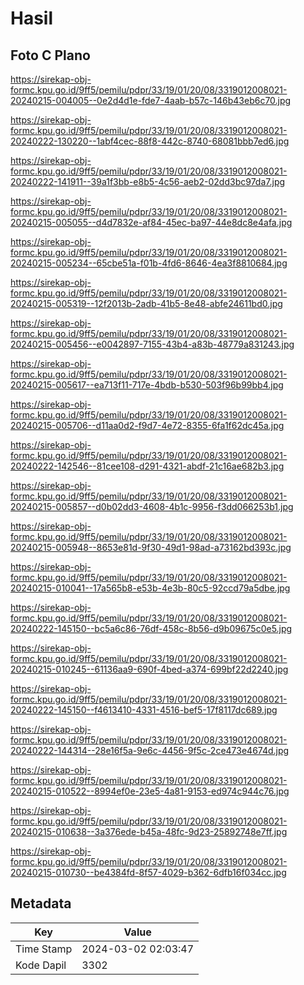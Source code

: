 # Hasil

## Foto C Plano

https://sirekap-obj-formc.kpu.go.id/9ff5/pemilu/pdpr/33/19/01/20/08/3319012008021-20240215-004005--0e2d4d1e-fde7-4aab-b57c-146b43eb6c70.jpg

https://sirekap-obj-formc.kpu.go.id/9ff5/pemilu/pdpr/33/19/01/20/08/3319012008021-20240222-130220--1abf4cec-88f8-442c-8740-68081bbb7ed6.jpg

https://sirekap-obj-formc.kpu.go.id/9ff5/pemilu/pdpr/33/19/01/20/08/3319012008021-20240222-141911--39a1f3bb-e8b5-4c56-aeb2-02dd3bc97da7.jpg

https://sirekap-obj-formc.kpu.go.id/9ff5/pemilu/pdpr/33/19/01/20/08/3319012008021-20240215-005055--d4d7832e-af84-45ec-ba97-44e8dc8e4afa.jpg

https://sirekap-obj-formc.kpu.go.id/9ff5/pemilu/pdpr/33/19/01/20/08/3319012008021-20240215-005234--65cbe51a-f01b-4fd6-8646-4ea3f8810684.jpg

https://sirekap-obj-formc.kpu.go.id/9ff5/pemilu/pdpr/33/19/01/20/08/3319012008021-20240215-005319--12f2013b-2adb-41b5-8e48-abfe24611bd0.jpg

https://sirekap-obj-formc.kpu.go.id/9ff5/pemilu/pdpr/33/19/01/20/08/3319012008021-20240215-005456--e0042897-7155-43b4-a83b-48779a831243.jpg

https://sirekap-obj-formc.kpu.go.id/9ff5/pemilu/pdpr/33/19/01/20/08/3319012008021-20240215-005617--ea713f11-717e-4bdb-b530-503f96b99bb4.jpg

https://sirekap-obj-formc.kpu.go.id/9ff5/pemilu/pdpr/33/19/01/20/08/3319012008021-20240215-005706--d11aa0d2-f9d7-4e72-8355-6fa1f62dc45a.jpg

https://sirekap-obj-formc.kpu.go.id/9ff5/pemilu/pdpr/33/19/01/20/08/3319012008021-20240222-142546--81cee108-d291-4321-abdf-21c16ae682b3.jpg

https://sirekap-obj-formc.kpu.go.id/9ff5/pemilu/pdpr/33/19/01/20/08/3319012008021-20240215-005857--d0b02dd3-4608-4b1c-9956-f3dd066253b1.jpg

https://sirekap-obj-formc.kpu.go.id/9ff5/pemilu/pdpr/33/19/01/20/08/3319012008021-20240215-005948--8653e81d-9f30-49d1-98ad-a73162bd393c.jpg

https://sirekap-obj-formc.kpu.go.id/9ff5/pemilu/pdpr/33/19/01/20/08/3319012008021-20240215-010041--17a565b8-e53b-4e3b-80c5-92ccd79a5dbe.jpg

https://sirekap-obj-formc.kpu.go.id/9ff5/pemilu/pdpr/33/19/01/20/08/3319012008021-20240222-145150--bc5a6c86-76df-458c-8b56-d9b09675c0e5.jpg

https://sirekap-obj-formc.kpu.go.id/9ff5/pemilu/pdpr/33/19/01/20/08/3319012008021-20240215-010245--61136aa9-690f-4bed-a374-699bf22d2240.jpg

https://sirekap-obj-formc.kpu.go.id/9ff5/pemilu/pdpr/33/19/01/20/08/3319012008021-20240222-145150--f4613410-4331-4516-bef5-17f8117dc689.jpg

https://sirekap-obj-formc.kpu.go.id/9ff5/pemilu/pdpr/33/19/01/20/08/3319012008021-20240222-144314--28e16f5a-9e6c-4456-9f5c-2ce473e4674d.jpg

https://sirekap-obj-formc.kpu.go.id/9ff5/pemilu/pdpr/33/19/01/20/08/3319012008021-20240215-010522--8994ef0e-23e5-4a81-9153-ed974c944c76.jpg

https://sirekap-obj-formc.kpu.go.id/9ff5/pemilu/pdpr/33/19/01/20/08/3319012008021-20240215-010638--3a376ede-b45a-48fc-9d23-25892748e7ff.jpg

https://sirekap-obj-formc.kpu.go.id/9ff5/pemilu/pdpr/33/19/01/20/08/3319012008021-20240215-010730--be4384fd-8f57-4029-b362-6dfb16f034cc.jpg


## Metadata

| Key        | Value               |
| ---------- | ------------------- |
| Time Stamp | 2024-03-02 02:03:47 |
| Kode Dapil | 3302                |



